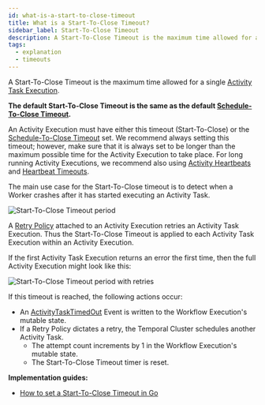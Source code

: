 ```yaml
---
id: what-is-a-start-to-close-timeout
title: What is a Start-To-Close Timeout?
sidebar_label: Start-To-Close Timeout
description: A Start-To-Close Timeout is the maximum time allowed for a single Activity Task Execution.
tags:
  - explanation
  - timeouts
---
```


A Start-To-Close Timeout is the maximum time allowed for a single [Activity Task Execution](/docs/concepts/what-is-an-activity-task-execution).

**The default Start-To-Close Timeout is the same as the default [Schedule-To-Close Timeout](/docs/concepts/what-is-a-schedule-to-close-timeout).**

An Activity Execution must have either this timeout (Start-To-Close) or the [Schedule-To-Close Timeout](/docs/concepts/what-is-a-schedule-to-close-timeout) set.
We recommend always setting this timeout; however, make sure that it is always set to be longer than the maximum possible time for the Activity Execution to take place.
For long running Activity Executions, we recommend also using [Activity Heartbeats](/docs/concepts/what-is-an-activity-heartbeat) and [Heartbeat Timeouts](/docs/concepts/what-is-a-heartbeat-timeout).

The main use case for the Start-To-Close timeout is to detect when a Worker crashes after it has started executing an Activity Task.

![Start-To-Close Timeout period](/diagrams/start-to-close-timeout.svg)

A [Retry Policy](/docs/concepts/what-is-a-retry-policy) attached to an Activity Execution retries an Activity Task Execution.
Thus the Start-To-Close Timeout is applied to each Activity Task Execution within an Activity Execution.

If the first Activity Task Execution returns an error the first time, then the full Activity Execution might look like this:

![Start-To-Close Timeout period with retries](/diagrams/start-to-close-timeout-with-retry.svg)

If this timeout is reached, the following actions occur:

- An [ActivityTaskTimedOut](/docs/references/events/#activitytasktimedout) Event is written to the Workflow Execution's mutable state.
- If a Retry Policy dictates a retry, the Temporal Cluster schedules another Activity Task.
  - The attempt count increments by 1 in the Workflow Execution's mutable state.
  - The Start-To-Close Timeout timer is reset.

**Implementation guides:**

- [How to set a Start-To-Close Timeout in Go](/docs/go/how-to-set-activityoptions-in-go/#starttoclosetimeout)
